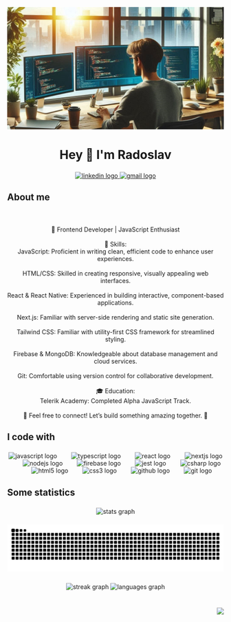 <div align="center">
  <img src="assets/_2fdf0196-86d0-47f8-9a88-735406e8063ev2.jpg"  />
</div>

###

<h1 align="center">Hey 👋 I'm Radoslav</h1>

###

<div align="center">
  <a href="https://www.linkedin.com/in/radoslav-marinov-0b940689/" target="_blank">
    <img src="https://img.shields.io/static/v1?message=LinkedIn&logo=linkedin&label=&color=0077B5&logoColor=white&labelColor=&style=for-the-badge" height="54" alt="linkedin logo"  />
  </a>
  <a href="mailto:radoslav.marinov89@gmail.com" target="_blank">
    <img src="https://img.shields.io/static/v1?message=Gmail&logo=gmail&label=&color=D14836&logoColor=white&labelColor=&style=for-the-badge" height="54" alt="gmail logo"  />
  </a>
</div>

###

<h2 align="left">About me</h2>

###

<br clear="both">

<p align="center">🌟 Frontend Developer | JavaScript Enthusiast<br><br>📌 Skills:<br>JavaScript: Proficient in writing clean, efficient code to enhance user experiences.<br><br>HTML/CSS: Skilled in creating responsive, visually appealing web interfaces.<br><br>React & React Native: Experienced in building interactive, component-based applications.<br><br>Next.js: Familiar with server-side rendering and static site generation.<br><br>Tailwind CSS: Familiar with utility-first CSS framework for streamlined styling.<br><br>Firebase & MongoDB: Knowledgeable about database management and cloud services.<br><br>Git: Comfortable using version control for collaborative development.<br><br>🎓 Education:<br>Telerik Academy: Completed Alpha JavaScript Track.<br><br>📧 Feel free to connect! Let’s build something amazing together. 🚀</p>

###

<h2 align="left">I code with</h2>

###

<div align="center">
  <img src="https://cdn.jsdelivr.net/gh/devicons/devicon/icons/javascript/javascript-original.svg" height="54" alt="javascript logo"  />
  <img width="25" />
  <img src="https://cdn.jsdelivr.net/gh/devicons/devicon/icons/typescript/typescript-original.svg" height="54" alt="typescript logo"  />
  <img width="25" />
  <img src="https://cdn.jsdelivr.net/gh/devicons/devicon/icons/react/react-original-wordmark.svg" height="54" alt="react logo"  />
  <img width="25" />
  <img src="https://cdn.jsdelivr.net/gh/devicons/devicon/icons/nextjs/nextjs-original.svg" height="54" alt="nextjs logo"  />
  <img width="25" />
  <img src="https://cdn.jsdelivr.net/gh/devicons/devicon/icons/nodejs/nodejs-plain-wordmark.svg" height="54" alt="nodejs logo"  />
  <img width="25" />
  <img src="https://cdn.jsdelivr.net/gh/devicons/devicon/icons/firebase/firebase-plain-wordmark.svg" height="54" alt="firebase logo"  />
  <img width="25" />
  <img src="https://cdn.jsdelivr.net/gh/devicons/devicon/icons/jest/jest-plain.svg" height="54" alt="jest logo"  />
  <img width="25" />
  <img src="https://cdn.jsdelivr.net/gh/devicons/devicon/icons/csharp/csharp-original.svg" height="54" alt="csharp logo"  />
  <img width="25" />
  <img src="https://cdn.jsdelivr.net/gh/devicons/devicon/icons/html5/html5-plain-wordmark.svg" height="54" alt="html5 logo"  />
  <img width="25" />
  <img src="https://cdn.jsdelivr.net/gh/devicons/devicon/icons/css3/css3-plain-wordmark.svg" height="54" alt="css3 logo"  />
  <img width="25" />
  <img src="https://cdn.jsdelivr.net/gh/devicons/devicon/icons/github/github-original.svg" height="54" alt="github logo"  />
  <img width="25" />
  <img src="https://cdn.jsdelivr.net/gh/devicons/devicon/icons/git/git-plain-wordmark.svg" height="54" alt="git logo"  />
</div>

###

<h2 align="left">Some statistics</h2>

###

<div align="center">
  <img src="https://github-readme-stats.vercel.app/api?username=Radoslav-Marinovv&hide_title=false&hide_rank=true&show_icons=true&include_all_commits=true&count_private=true&disable_animations=false&theme=github_dark&locale=en&hide_border=true&order=1" height="150" alt="stats graph"  />
</div>

###

<div align="center">
  <img src="https://raw.githubusercontent.com/Radoslav-Marinovv/Radoslav-Marinovv/output/github-contribution-grid-snake-dark.svg" alt="Snake animation" />
</div>

###

<div align="center">
  <img src="https://streak-stats.demolab.com?user=Radoslav-Marinovv&locale=en&mode=daily&theme=github_dark&hide_border=true&border_radius=5&order=3" height="150" alt="streak graph"  />
  <img src="https://github-readme-stats.vercel.app/api/top-langs?username=Radoslav-Marinovv&locale=en&hide_title=false&layout=compact&card_width=320&langs_count=5&theme=github_dark&hide_border=true&order=2" height="150" alt="languages graph"  />
</div>

###

<br clear="both">

<img align="right" src="https://visitor-badge.laobi.icu/badge?page_id=Radoslav-Marinovv.Radoslav-Marinovv&left_color=royalblue"  />

###

